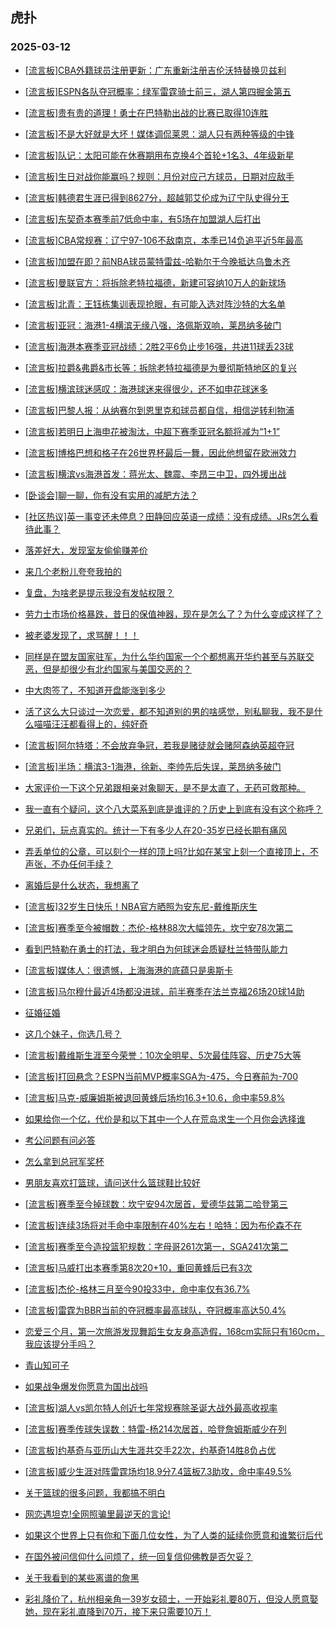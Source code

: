 ## 虎扑 
### 2025-03-12

+ [[流言板]CBA外籍球员注册更新：广东重新注册吉伦沃特替换贝兹利](https://bbs.hupu.com/631070618.html)

+ [[流言板]ESPN各队夺冠概率：绿军雷霆骑士前三，湖人第四掘金第五](https://bbs.hupu.com/631069945.html)

+ [[流言板]贵有贵的道理！勇士在巴特勒出战的比赛已取得10连胜](https://bbs.hupu.com/631070656.html)

+ [[流言板]不是大好就是大坏！媒体调侃莱恩：湖人只有两种等级的中锋](https://bbs.hupu.com/631071890.html)

+ [[流言板]队记：太阳可能在休赛期用布克换4个首轮+1名3、4年级新星](https://bbs.hupu.com/631073463.html)

+ [[流言板]生日对战你能赢吗？规则：月份对应己方球员，日期对应敌手](https://bbs.hupu.com/631069718.html)

+ [[流言板]韩德君生涯已得到8627分，超越郭艾伦成为辽宁队史得分王](https://bbs.hupu.com/631070366.html)

+ [[流言板]东契奇本赛季前7低命中率，有5场在加盟湖人后打出](https://bbs.hupu.com/631070715.html)

+ [[流言板]CBA常规赛：辽宁97-106不敌南京，本季已14负追平近5年最高](https://bbs.hupu.com/631072273.html)

+ [[流言板]加盟在即？前NBA球员蒙特雷兹-哈勒尔于今晚抵达乌鲁木齐](https://bbs.hupu.com/631073948.html)

+ [[流言板]曼联官方：将拆除老特拉福德，新建可容纳10万人的新球场](https://bbs.hupu.com/631068709.html)

+ [[流言板]北青：王钰栋集训表现抢眼，有可能入选对阵沙特的大名单](https://bbs.hupu.com/631065293.html)

+ [[流言板]亚冠：海港1-4横滨无缘八强，洛佩斯双响，莱昂纳多破门](https://bbs.hupu.com/631070361.html)

+ [[流言板]海港本赛季亚冠战绩：2胜2平6负止步16强，共进11球丢23球](https://bbs.hupu.com/631070360.html)

+ [[流言板]拉爵&amp;弗爵&amp;市长等：拆除老特拉福德是为曼彻斯特地区的复兴](https://bbs.hupu.com/631068788.html)

+ [[流言板]横滨球迷感叹：海港球迷来得很少，还不如申花球迷多](https://bbs.hupu.com/631068063.html)

+ [[流言板]巴黎人报：从纳赛尔到恩里克和球员都自信，相信逆转利物浦](https://bbs.hupu.com/631064582.html)

+ [[流言板]若明日上海申花被淘汰，中超下赛季亚冠名额将减为“1+1”](https://bbs.hupu.com/631073506.html)

+ [[流言板]博格巴想和格子在26世界杯最后一舞，因此他想留在欧洲效力](https://bbs.hupu.com/631064028.html)

+ [[流言板]横滨vs海港首发：蒋光太、魏震、李昂三中卫，四外援出战](https://bbs.hupu.com/631067508.html)

+ [[卧谈会]聊一聊，你有没有实用的减肥方法？](https://bbs.hupu.com/631070744.html)

+ [[社区热议]英一事变还未停息？田静回应英语一成绩：没有成绩。JRs怎么看待此事？](https://bbs.hupu.com/631069104.html)

+ [落差好大，发现室友偷偷赚差价](https://bbs.hupu.com/631070984.html)

+ [来几个老粉儿夸夸我拍的](https://bbs.hupu.com/631070696.html)

+ [复盘，为啥老是提示我没有发帖权限？](https://bbs.hupu.com/631071507.html)

+ [劳力士市场价格暴跌，昔日的保值神器，现在是怎么了？为什么变成这样了？](https://bbs.hupu.com/631068896.html)

+ [被老婆发现了，求骂醒！！！](https://bbs.hupu.com/631071832.html)

+ [同样是在盟友国家驻军，为什么华约国家一个个都想离开华约甚至与苏联交恶，但是却很少有北约国家与美国交恶的？](https://bbs.hupu.com/631068981.html)

+ [中大肉签了，不知道开盘能涨到多少](https://bbs.hupu.com/631069603.html)

+ [活了这么大只谈过一次恋爱，都不知道别的男的啥感觉，别私聊我，我不是什么喵喵汪汪都看得上的，纯好奇](https://bbs.hupu.com/631068898.html)

+ [[流言板]阿尔特塔：不会放弃争冠，若我是赌徒就会赌阿森纳英超夺冠](https://bbs.hupu.com/631070704.html)

+ [[流言板]半场：横滨3-1海港，徐新、李帅先后失误，莱昂纳多破门](https://bbs.hupu.com/631069409.html)

+ [大家评价一下这个兄弟跟相亲对象聊天，是不是太直了，无药可救那种。](https://bbs.hupu.com/631073815.html)

+ [我一直有个疑问，这个八大菜系到底是谁评的？历史上到底有没有这个称呼？](https://bbs.hupu.com/631070735.html)

+ [兄弟们，玩点真实的。统计一下有多少人在20-35岁已经长期有痛风](https://bbs.hupu.com/631074698.html)

+ [弄丢单位的公章，可以刻个一样的顶上吗?比如在某宝上刻一个直接顶上，不声张，不办任何手续？](https://bbs.hupu.com/631071895.html)

+ [离婚后是什么状态，我想离了](https://bbs.hupu.com/631073210.html)

+ [[流言板]32岁生日快乐！NBA官方晒照为安东尼-戴维斯庆生](https://bbs.hupu.com/631072107.html)

+ [[流言板]赛季至今被帽数：杰伦-格林88次大幅领先，坎宁安78次第二](https://bbs.hupu.com/631072701.html)

+ [看到巴特勒在勇士的打法，我才明白为何球迷会质疑杜兰特带队能力](https://bbs.hupu.com/631072880.html)

+ [[流言板]媒体人：很遗憾，上海海港的底蕴只是奥斯卡](https://bbs.hupu.com/631073166.html)

+ [[流言板]马尔穆什最近4场都没进球，前半赛季在法兰克福26场20球14助](https://bbs.hupu.com/631072771.html)

+ [征婚征婚](https://bbs.hupu.com/631071263.html)

+ [这几个妹子，你选几号？](https://bbs.hupu.com/631072974.html)

+ [[流言板]戴维斯生涯至今荣誉：10次全明星、5次最佳阵容、历史75大等](https://bbs.hupu.com/631074280.html)

+ [[流言板]打回悬念？ESPN当前MVP概率SGA为-475，今日赛前为-700](https://bbs.hupu.com/631073654.html)

+ [[流言板]马克-威廉姆斯被退回黄蜂后场均16.3+10.6，命中率59.8%](https://bbs.hupu.com/631072940.html)

+ [如果给你一个亿，代价是和以下其中一个人在荒岛求生一个月你会选择谁](https://bbs.hupu.com/631073991.html)

+ [考公问题有问必答](https://bbs.hupu.com/631074652.html)

+ [怎么拿到总冠军奖杯](https://bbs.hupu.com/631073669.html)

+ [男朋友喜欢打篮球，请问送什么篮球鞋比较好](https://bbs.hupu.com/631072743.html)

+ [[流言板]赛季至今掉球数：坎宁安94次居首，爱德华兹第二哈登第三](https://bbs.hupu.com/631074223.html)

+ [[流言板]连续3场将对手命中率限制在40%左右！哈特：因为布伦森不在](https://bbs.hupu.com/631073027.html)

+ [[流言板]赛季至今造投篮犯规数：字母哥261次第一，SGA241次第二](https://bbs.hupu.com/631074926.html)

+ [[流言板]马威打出本赛季第8次20+10，重回黄蜂后已有3次](https://bbs.hupu.com/631073194.html)

+ [[流言板]杰伦-格林三月至今90投33中，命中率仅有36.7%](https://bbs.hupu.com/631073678.html)

+ [[流言板]雷霆为BBR当前的夺冠概率最高球队，夺冠概率高达50.4%](https://bbs.hupu.com/631074944.html)

+ [恋爱三个月，第一次旅游发现舞蹈生女友身高造假，168cm实际只有160cm，我应该提分手吗？](https://bbs.hupu.com/631074336.html)

+ [青山知可子](https://bbs.hupu.com/631074666.html)

+ [如果战争爆发你愿意为国出战吗](https://bbs.hupu.com/631073221.html)

+ [[流言板]湖人vs凯尔特人创近七年常规赛除圣诞大战外最高收视率](https://bbs.hupu.com/631075053.html)

+ [[流言板]赛季传球失误数：特雷-杨214次居首，哈登詹姆斯威少在列](https://bbs.hupu.com/631074781.html)

+ [[流言板]约基奇与亚历山大生涯共交手22次，约基奇14胜8负占优](https://bbs.hupu.com/631074188.html)

+ [[流言板]威少生涯对阵雷霆场均18.9分7.4篮板7.3助攻，命中率49.5%](https://bbs.hupu.com/631073872.html)

+ [关于篮球的很多问题，我都搞不明白](https://bbs.hupu.com/631074533.html)

+ [网恋遇坦克!全网照骗里最逆天的言论!](https://bbs.hupu.com/631075379.html)

+ [如果这个世界上只有你和下面几位女性，为了人类的延续你愿意和谁繁衍后代](https://bbs.hupu.com/631075048.html)

+ [在国外被问信仰什么问烦了，统一回复信仰佛教是否欠妥？](https://bbs.hupu.com/631074476.html)

+ [关于我看到的某些离谱的詹黑](https://bbs.hupu.com/631074951.html)

+ [彩礼降价了，杭州相亲角一39岁女硕士，一开始彩礼要80万，但没人愿意娶她，现在彩礼直降到70万，接下来只需要10万！](https://bbs.hupu.com/631074668.html)

